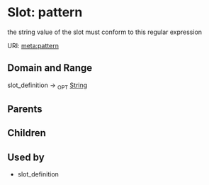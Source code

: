 
# Slot: pattern


the string value of the slot must conform to this regular expression

URI: [meta:pattern](https://w3id.org/biolink/biolinkml/meta/pattern)


## Domain and Range

slot_definition ->  <sub>OPT</sub> [String](types/String.md)

## Parents


## Children


## Used by

 * slot_definition

